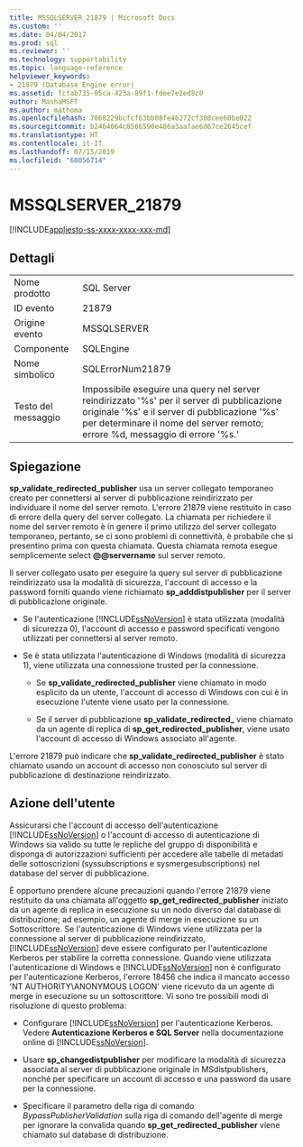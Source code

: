 ```yaml
---
title: MSSQLSERVER_21879 | Microsoft Docs
ms.custom: ''
ms.date: 04/04/2017
ms.prod: sql
ms.reviewer: ''
ms.technology: supportability
ms.topic: language-reference
helpviewer_keywords:
- 21879 (Database Engine error)
ms.assetid: fcfab735-05ca-423a-89f1-fdee7e2ed8c0
author: MashaMSFT
ms.author: mathoma
ms.openlocfilehash: 7068229bcfcf63bb08fe46272cf308cee60be022
ms.sourcegitcommit: b2464064c0566590e486a3aafae6d67ce2645cef
ms.translationtype: HT
ms.contentlocale: it-IT
ms.lasthandoff: 07/15/2019
ms.locfileid: "68056714"
---
```

# <a name="mssqlserver21879"></a>MSSQLSERVER_21879
[!INCLUDE[appliesto-ss-xxxx-xxxx-xxx-md](../../includes/appliesto-ss-xxxx-xxxx-xxx-md.md)]
  
## <a name="details"></a>Dettagli  
  
|||  
|-|-|  
|Nome prodotto|SQL Server|  
|ID evento|21879|  
|Origine evento|MSSQLSERVER|  
|Componente|SQLEngine|  
|Nome simbolico|SQLErrorNum21879|  
|Testo del messaggio|Impossibile eseguire una query nel server reindirizzato '%s' per il server di pubblicazione originale '%s' e il server di pubblicazione '%s' per determinare il nome del server remoto; errore %d, messaggio di errore '%s.'|  
  
## <a name="explanation"></a>Spiegazione  
**sp_validate_redirected_publisher** usa un server collegato temporaneo creato per connettersi al server di pubblicazione reindirizzato per individuare il nome del server remoto. L'errore 21879 viene restituito in caso di errore della query del server collegato. La chiamata per richiedere il nome del server remoto è in genere il primo utilizzo del server collegato temporaneo, pertanto, se ci sono problemi di connettività, è probabile che si presentino prima con questa chiamata. Questa chiamata remota esegue semplicemente select **@@servername** sul server remoto.  
  
Il server collegato usato per eseguire la query sul server di pubblicazione reindirizzato usa la modalità di sicurezza, l'account di accesso e la password forniti quando viene richiamato **sp_adddistpublisher** per il server di pubblicazione originale.  
  
-   Se l'autenticazione [!INCLUDE[ssNoVersion](../../includes/ssnoversion-md.md)] è stata utilizzata (modalità di sicurezza 0), l'account di accesso e password specificati vengono utilizzati per connettersi al server remoto.  
  
-   Se è stata utilizzata l'autenticazione di Windows (modalità di sicurezza 1), viene utilizzata una connessione trusted per la connessione.  
  
    -   Se **sp_validate_redirected_publisher** viene chiamato in modo esplicito da un utente, l'account di accesso di Windows con cui è in esecuzione l'utente viene usato per la connessione.  
  
    -   Se il server di pubblicazione **sp_validate_redirected_** viene chiamato da un agente di replica di **sp_get_redirected_publisher**, viene usato l'account di accesso di Windows associato all'agente.  
  
L'errore 21879 può indicare che **sp_validate_redirected_publisher** è stato chiamato usando un account di accesso non conosciuto sul server di pubblicazione di destinazione reindirizzato.  
  
## <a name="user-action"></a>Azione dell'utente  
Assicurarsi che l'account di accesso dell'autenticazione [!INCLUDE[ssNoVersion](../../includes/ssnoversion-md.md)] o l'account di accesso di autenticazione di Windows sia valido su tutte le repliche del gruppo di disponibilità e disponga di autorizzazioni sufficienti per accedere alle tabelle di metadati delle sottoscrizioni (syssubscriptions e sysmergesubscriptions) nel database del server di pubblicazione.  
  
È opportuno prendere alcune precauzioni quando l'errore 21879 viene restituito da una chiamata all'oggetto **sp_get_redirected_publisher** iniziato da un agente di replica in esecuzione su un nodo diverso dal database di distribuzione; ad esempio, un agente di merge in esecuzione su un Sottoscrittore. Se l'autenticazione di Windows viene utilizzata per la connessione al server di pubblicazione reindirizzato, [!INCLUDE[ssNoVersion](../../includes/ssnoversion-md.md)] deve essere configurato per l'autenticazione Kerberos per stabilire la corretta connessione. Quando viene utilizzata l'autenticazione di Windows e [!INCLUDE[ssNoVersion](../../includes/ssnoversion-md.md)] non è configurato per l'autenticazione Kerberos, l'errore 18456 che indica il mancato accesso 'NT AUTHORITY\ANONYMOUS LOGON' viene ricevuto da un agente di merge in esecuzione su un sottoscrittore. Vi sono tre possibili modi di risoluzione di questo problema:  
  
-   Configurare [!INCLUDE[ssNoVersion](../../includes/ssnoversion-md.md)] per l'autenticazione Kerberos. Vedere **Autenticazione Kerberos e SQL Server** nella documentazione online di [!INCLUDE[ssNoVersion](../../includes/ssnoversion-md.md)].  
  
-   Usare **sp_changedistpublisher** per modificare la modalità di sicurezza associata al server di pubblicazione originale in MSdistpublishers, nonché per specificare un account di accesso e una password da usare per la connessione.  
  
-   Specificare il parametro della riga di comando *BypassPublisherValidation* sulla riga di comando dell'agente di merge per ignorare la convalida quando **sp_get_redirected_publisher** viene chiamato sul database di distribuzione.  
  
